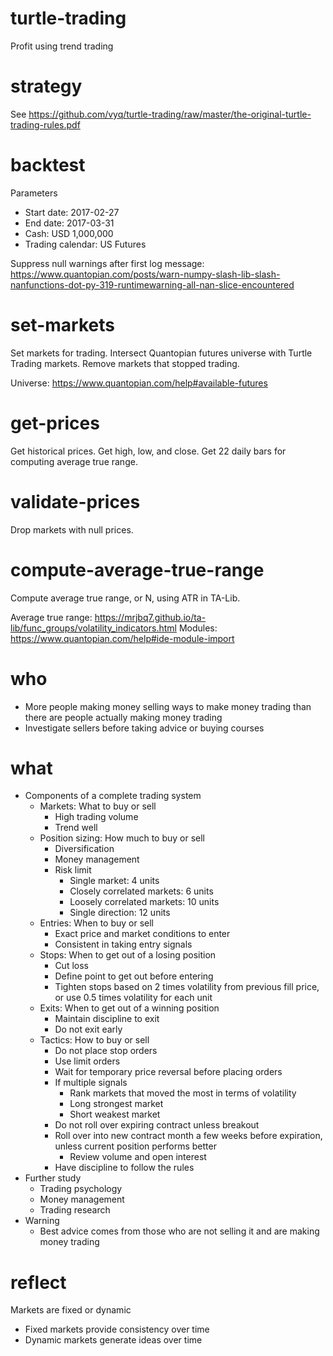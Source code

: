 # turtle-trading
Profit using trend trading

# strategy
See https://github.com/vyq/turtle-trading/raw/master/the-original-turtle-trading-rules.pdf

# backtest
Parameters
- Start date: 2017-02-27
- End date: 2017-03-31
- Cash: USD 1,000,000
- Trading calendar: US Futures

Suppress null warnings after first log message: https://www.quantopian.com/posts/warn-numpy-slash-lib-slash-nanfunctions-dot-py-319-runtimewarning-all-nan-slice-encountered

# set-markets
Set markets for trading. Intersect Quantopian futures universe with Turtle Trading markets. Remove markets that stopped trading.

Universe: https://www.quantopian.com/help#available-futures

# get-prices
Get historical prices. Get high, low, and close. Get 22 daily bars for computing average true range.

# validate-prices
Drop markets with null prices.

# compute-average-true-range
Compute average true range, or N, using ATR in TA-Lib.

Average true range: https://mrjbq7.github.io/ta-lib/func_groups/volatility_indicators.html
Modules: https://www.quantopian.com/help#ide-module-import

# who
- More people making money selling ways to make money trading than there are people actually making money trading
- Investigate sellers before taking advice or buying courses

# what
- Components of a complete trading system
    - Markets: What to buy or sell
        - High trading volume
        - Trend well
    - Position sizing: How much to buy or sell
        - Diversification
        - Money management
        - Risk limit
            - Single market: 4 units
            - Closely correlated markets: 6 units
            - Loosely correlated markets: 10 units
            - Single direction: 12 units
    - Entries: When to buy or sell
        - Exact price and market conditions to enter
        - Consistent in taking entry signals
    - Stops: When to get out of a losing position
        - Cut loss
        - Define point to get out before entering
        - Tighten stops based on 2 times volatility from previous fill price, or use 0.5 times volatility for each unit
    - Exits: When to get out of a winning position
        - Maintain discipline to exit
        - Do not exit early
    - Tactics: How to buy or sell
        - Do not place stop orders
        - Use limit orders
        - Wait for temporary price reversal before placing orders
        - If multiple signals
            - Rank markets that moved the most in terms of volatility
            - Long strongest market
            - Short weakest market
        - Do not roll over expiring contract unless breakout
        - Roll over into new contract month a few weeks before expiration, unless current position performs better
            - Review volume and open interest
        - Have discipline to follow the rules
- Further study
    - Trading psychology
    - Money management
    - Trading research
- Warning
    - Best advice comes from those who are not selling it and are making money trading

# reflect
Markets are fixed or dynamic
- Fixed markets provide consistency over time
- Dynamic markets generate ideas over time